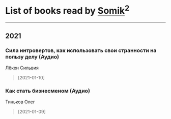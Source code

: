 # List of books read by [Somik](https://www.facebook.com/profile.php?id=100006761945842)<sup>2</sup>
---

## 2021

### Сила интровертов, как использовать свои странности на пользу делу (Аудио)
Лёкен Сильвия
> [2021-01-10] 


### Как стать бизнесменом (Аудио)
Тиньков Олег
> [2021-01-09] 



